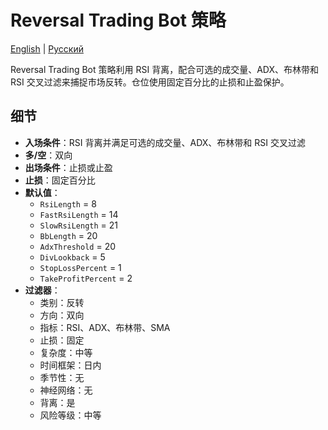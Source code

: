 # Reversal Trading Bot 策略
[English](README.md) | [Русский](README_ru.md)

Reversal Trading Bot 策略利用 RSI 背离，配合可选的成交量、ADX、布林带和 RSI 交叉过滤来捕捉市场反转。仓位使用固定百分比的止损和止盈保护。

## 细节

- **入场条件**：RSI 背离并满足可选的成交量、ADX、布林带和 RSI 交叉过滤
- **多/空**：双向
- **出场条件**：止损或止盈
- **止损**：固定百分比
- **默认值**：
  - `RsiLength` = 8
  - `FastRsiLength` = 14
  - `SlowRsiLength` = 21
  - `BbLength` = 20
  - `AdxThreshold` = 20
  - `DivLookback` = 5
  - `StopLossPercent` = 1
  - `TakeProfitPercent` = 2
- **过滤器**：
  - 类别：反转
  - 方向：双向
  - 指标：RSI、ADX、布林带、SMA
  - 止损：固定
  - 复杂度：中等
  - 时间框架：日内
  - 季节性：无
  - 神经网络：无
  - 背离：是
  - 风险等级：中等

